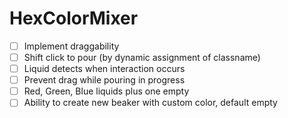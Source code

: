 # HexColorMixer

- [ ] Implement draggability
- [ ] Shift click to pour (by dynamic assignment of classname)
- [ ] Liquid detects when interaction occurs
- [ ] Prevent drag while pouring in progress
- [ ] Red, Green, Blue liquids plus one empty
- [ ] Ability to create new beaker with custom color, default empty
